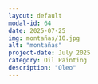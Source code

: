 ```yaml
---
layout: default
modal-id: 64
date: 2025-07-25
img: montañas/10.jpg
alt: "montañas"
project-date: July 2025
category: Oil Painting
description: "Oleo"
---
```

